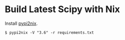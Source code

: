 # Build Latest Scipy with Nix

Install [pypi2nix](https://github.com/garbas/pypi2nix).

    $ pypi2nix -V "3.6" -r requirements.txt
